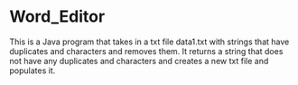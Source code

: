 # Word_Editor

This is a Java program that takes in a txt file data1.txt with strings that have duplicates and characters and removes them. It returns a string that does not have any duplicates and characters and creates a new txt file and populates it.
